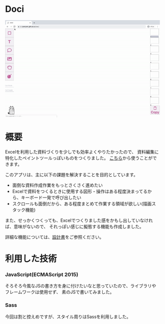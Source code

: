 # Doci

![動作デモ](assets/Doci.gif)


# 概要

Excelを利用した資料づくりを少しでも効率よくやりたかったので、
資料編集に特化したペイントツールっぽいものをつくりました。
[こちら](https://a-pompom.github.io/Doci/)から使うことができます。

このアプリは、主に以下の課題を解決することを目的としています。

* 面倒な資料作成作業をもっとさくさく進めたい
* Excelで資料をつくるときに使用する図形・操作はある程度決まってるから、キーボード一発で呼び出したい
* スクロールも面倒だから、ある程度まとめて作業する領域が欲しい(描画スタック機能)

また、せっかくつくっても、Excelでつくりました感をかもし出していなければ、意味がないので、
それっぽい感じに擬態する機能も作成しました。

詳細な機能については、[設計書](https://a-pompom.github.io/docs/2020/Doci/)をご参照ください。

# 利用した技術

### JavaScript(ECMAScript 2015)

そろそろ今風なJSの書き方を身に付けたいなと思っていたので、ライブラリやフレームワークは使用せず、
素のJSで書いてみました。

### Sass

今回は割と控えめですが、スタイル周りはSassを利用しました。